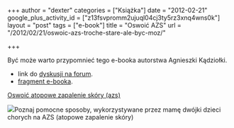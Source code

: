 +++
author = "dexter"
categories = ["Książka"]
date = "2012-02-21"
google_plus_activity_id = ["z13fsvpromm2ujuql04cj3ty5rz3xnq4wns0k"]
layout = "post"
tags = ["e-book"]
title = "Oswoić AZS"
url = "/2012/02/21/oswoic-azs-troche-stare-ale-byc-moz/"

+++

Być może warto przypomnieć tego e-booka autorstwa Agnieszki Kądziołki.

  * link do [dyskusji na forum][1].
  * [fragment e-booka][2].

[Oswoić atopowe zapalenie skóry (azs)][3]

<img src="http://images0-focus-opensocial.googleusercontent.com/gadgets/proxy?container=focus&#038;gadget=a&#038;resize_h=100&#038;url=http%3A%2F%2Fget.zlotemysli.pl%2Fproducts%2Fimage%2F000%2F006%2F316%2F152x200.jpg%3F20120221" class="alignleft" />Poznaj pomocne sposoby, wykorzystywane przez mamę dwójki dzieci chorych na AZS (atopowe zapalenie skóry)

 [1]: http://www.atopowe-zapalenie.pl/forum/viewtopic.php?f=1&t=3181
 [2]: http://blog.atopowe.pl/wp-content/uploads/2012/02/oswoic-atopowe-zapalenie-skory.pdf
 [3]: http://goo.gl/EPbxA